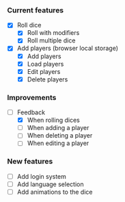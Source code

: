 ### Current features

- [x] Roll dice
  - [x] Roll with modifiers
  - [x] Roll multiple dice
- [x] Add players (browser local storage)
  - [x] Add players
  - [x] Load players
  - [x] Edit players
  - [x] Delete players

### Improvements

- [ ] Feedback
  - [x] When rolling dices
  - [ ] When adding a player
  - [ ] When deleting a player
  - [ ] When editing a player

### New features

- [ ] Add login system
- [ ] Add language selection
- [ ] Add animations to the dice
